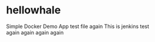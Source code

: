 # hellowhale
Simple Docker Demo App
test file again 
This is jenkins test  
again 
again 
again
again
